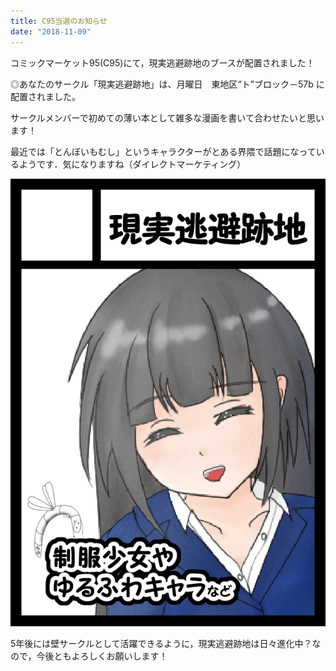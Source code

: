 ```yaml
---
title: C95当選のお知らせ
date: "2018-11-09"
---
```


コミックマーケット95(C95)にて，現実逃避跡地のブースが配置されました！

◎あなたのサークル「現実逃避跡地」は、月曜日　東地区“ト”ブロック－57b に配置されました。

サークルメンバーで初めての薄い本として雑多な漫画を書いて合わせたいと思います！

最近では「とんぼいもむし」というキャラクターがとある界隈で話題になっているようです．気になりますね（ダイレクトマーケティング）

![C95 サークルカット](./A0400.png)

5年後には壁サークルとして活躍できるように，現実逃避跡地は日々進化中？なので，今後ともよろしくお願いします！
